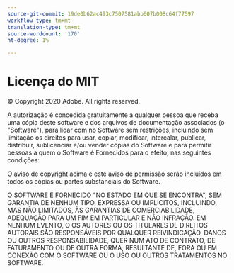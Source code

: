 ```yaml
---
source-git-commit: 19de0b62ac493c7507581abb607b008c64f77597
workflow-type: tm+mt
translation-type: tm+mt
source-wordcount: '170'
ht-degree: 1%

---
```

# Licença do MIT

© Copyright 2020 Adobe. All rights reserved.

A autorização é concedida gratuitamente a qualquer pessoa que receba uma cópia
deste software e dos arquivos de documentação associados (o &quot;Software&quot;), para lidar com
no Software sem restrições, incluindo sem limitação os direitos
para usar, copiar, modificar, intercalar, publicar, distribuir, sublicenciar e/ou vender
cópias do Software e para permitir pessoas a quem o Software é
Fornecidos para o efeito, nas seguintes condições:

O aviso de copyright acima e este aviso de permissão serão incluídos em todos os
cópias ou partes substanciais do Software.

O SOFTWARE É FORNECIDO &quot;NO ESTADO EM QUE SE ENCONTRA&quot;, SEM GARANTIA DE NENHUM TIPO, EXPRESSA OU
IMPLÍCITOS, INCLUINDO, MAS NÃO LIMITADOS, ÀS GARANTIAS DE COMERCIABILIDADE,
ADEQUAÇÃO PARA UM FIM EM PARTICULAR E NÃO INFRAÇÃO. EM NENHUM EVENTO, O
OS AUTORES OU OS TITULARES DE DIREITOS AUTORAIS SÃO RESPONSÁVEIS POR QUALQUER REIVINDICAÇÃO, DANOS OU OUTROS
RESPONSABILIDADE, QUER NUM ATO DE CONTRATO, DE FATURAMENTO OU DE OUTRA FORMA, RESULTANTE DE,
FORA OU EM CONEXÃO COM O SOFTWARE OU O USO OU OUTROS TRATAMENTOS NO
SOFTWARE.
